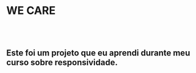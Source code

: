 <h1>WE CARE</h1>
<br>
<br>
<h2>Este foi um projeto que eu aprendi durante meu curso sobre responsividade.</h2>
